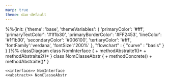 ```yaml
---
marp: true
theme: dav-default
---
```


<style>
:root {
background-color:#FFF;
font-size:10px;
}
</style>

<div class="mermaid">
%%{init: {'theme': 'base',
    'themeVariables': {
      'primaryColor': '#fff',
      'primaryTextColor': '#1f1b30',
      'primaryBorderColor': '#FF2453',
      'lineColor': '#1f1b30',
      'secondaryColor': '#006100',
      'tertiaryColor': '#fff',
      'fontFamily':'verdana',
      'fontSize':'200%'
    }, 
    "flowchart" : { "curve" : "basis" } 
} }%%
classDiagram
    class NomInterface {
        + methodAbstraite1()*
        + methodAbstraite2()*
    }
    class NomClasseAbstr {
        + methodConcrete()
        + methodAbstraite()*
    }

    <<interface>> NomInterface
    <<abstract>> NomClasseAbstr
</div>